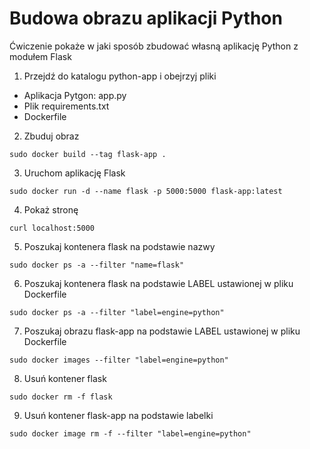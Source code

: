 # Budowa obrazu aplikacji Python
Ćwiczenie pokaże w jaki sposób zbudować własną aplikację Python z modułem Flask

1. Przejdź do katalogu python-app i obejrzyj pliki
- Aplikacja Pytgon: app.py
- Plik requirements.txt
- Dockerfile

2. Zbuduj obraz
```
sudo docker build --tag flask-app .
```

3. Uruchom aplikację Flask
```
sudo docker run -d --name flask -p 5000:5000 flask-app:latest
```

4. Pokaż stronę
```
curl localhost:5000
```

5. Poszukaj kontenera flask na podstawie nazwy
```
sudo docker ps -a --filter "name=flask"
```

6. Poszukaj kontenera flask na podstawie LABEL ustawionej w pliku Dockerfile
```
sudo docker ps -a --filter "label=engine=python"
```

7. Poszukaj obrazu flask-app na podstawie LABEL ustawionej w pliku Dockerfile
```
sudo docker images --filter "label=engine=python"
```

8. Usuń kontener flask
```
sudo docker rm -f flask
```

9. Usuń kontener flask-app na podstawie labelki
```
sudo docker image rm -f --filter "label=engine=python"
```


